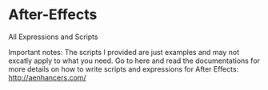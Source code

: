 # After-Effects
All Expressions and Scripts

Important notes:
The scripts I provided are just examples and may not excatly apply to what you need.
Go to here and read the documentations for more details on how to write scripts and expressions for After Effects:
http://aenhancers.com/
